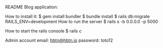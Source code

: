 README
Blog application:

How to install it:
$ gem install bundler
$ bundle install
$ rails db:migrate RAILS_ENV=development
How to run the server
$ rails s -b 0.0.0.0 -p 5000

How to start the rails console
$ rails c

Admin account
email: hbtn@hbtn.io
password: toto12
